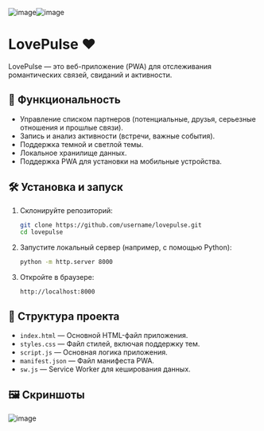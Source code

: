 ![image](https://github.com/user-attachments/assets/d4cee6ba-df9c-48d0-9d27-47a55863a561)![image](https://github.com/user-attachments/assets/651aac74-20f0-47a6-858c-ccbe51b1aeb9)


# LovePulse ❤️

LovePulse — это веб-приложение (PWA) для отслеживания романтических связей, свиданий и активности.

## 🚀 Функциональность
- Управление списком партнеров (потенциальные, друзья, серьезные отношения и прошлые связи).
- Запись и анализ активности (встречи, важные события).
- Поддержка темной и светлой темы.
- Локальное хранилище данных.
- Поддержка PWA для установки на мобильные устройства.

## 🛠️ Установка и запуск
1. Склонируйте репозиторий:
   ```sh
   git clone https://github.com/username/lovepulse.git
   cd lovepulse
   ```
2. Запустите локальный сервер (например, с помощью Python):
   ```sh
   python -m http.server 8000
   ```
3. Откройте в браузере:
   ```
   http://localhost:8000
   ```

## 📁 Структура проекта
- `index.html` — Основной HTML-файл приложения.
- `styles.css` — Файл стилей, включая поддержку тем.
- `script.js` — Основная логика приложения.
- `manifest.json` — Файл манифеста PWA.
- `sw.js` — Service Worker для кеширования данных.

## 🖼️ Скриншоты
![image](https://github.com/user-attachments/assets/4752b2d3-dfd6-4bf0-85d7-01c1dee8db95)

